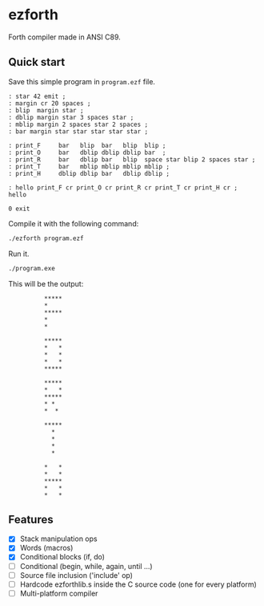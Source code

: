 # ezforth

Forth compiler made in ANSI C89.

## Quick start

Save this simple program in ```program.ezf``` file.

```forth
: star 42 emit ;
: margin cr 20 spaces ;
: blip  margin star ;
: dblip margin star 3 spaces star ;
: mblip margin 2 spaces star 2 spaces ;
: bar margin star star star star star ;

: print_F     bar   blip  bar   blip  blip ;
: print_O     bar   dblip dblip dblip bar  ;
: print_R     bar   dblip bar   blip  space star blip 2 spaces star ;
: print_T     bar   mblip mblip mblip mblip ;
: print_H     dblip dblip bar   dblip dblip ;

: hello print_F cr print_O cr print_R cr print_T cr print_H cr ;
hello

0 exit
```

Compile it with the following command:

```bash
./ezforth program.ezf
```

Run it.

```bash
./program.exe
```

This will be the output:

```
          *****
          *
          *****
          *
          *

          *****
          *   *
          *   *
          *   *
          *****

          *****
          *   *
          *****
          * *
          *  *

          *****
            *
            *
            *
            *

          *   *
          *   *
          *****
          *   *
          *   *
```

## Features

- [x] Stack manipulation ops
- [x] Words (macros)
- [x] Conditional blocks (if, do)
- [ ] Conditional (begin, while, again, until ...)
- [ ] Source file inclusion ('include' op)
- [ ] Hardcode ezforthlib.s inside the C source code (one for every platform)
- [ ] Multi-platform compiler
